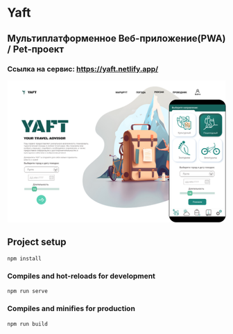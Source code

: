 # Yaft
## Мультиплатформенное Веб-приложение(PWA) / Pet-проект
### Ссылка на сервис: https://yaft.netlify.app/

![Yaft](https://raw.githubusercontent.com/dazzv/yaft/main/Group.png) 

## Project setup
```
npm install
```

### Compiles and hot-reloads for development
```
npm run serve
```

### Compiles and minifies for production
```
npm run build
```

